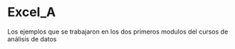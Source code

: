 # Excel_A
Los ejemplos que se trabajaron en los dos primeros modulos del cursos de análisis de datos
